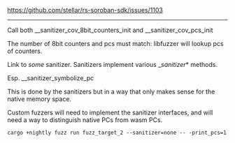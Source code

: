 https://github.com/stellar/rs-soroban-sdk/issues/1103

---

Call both
__sanitizer_cov_8bit_counters_init
and
__sanitizer_cov_pcs_init

The number of 8bit counters and pcs must match:
libfuzzer will lookup pcs of counters.

Link to _some_ sanitizer.
Sanitizers implement various __sanitizer_* methods.

Esp. __sanitizer_symbolize_pc

This is done by the sanitizers but in a way
that only makes sense for the native memory space.

Custom fuzzers will need to implement the sanitizer interfaces,
and will need a way to distinguish native PCs
from wasm PCs.

```
cargo +nightly fuzz run fuzz_target_2 --sanitizer=none -- -print_pcs=1
```

